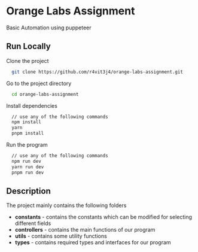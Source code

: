 # Orange Labs Assignment

Basic Automation using puppeteer

## Run Locally

Clone the project

```bash
  git clone https://github.com/r4vit3j4/orange-labs-assignment.git
```

Go to the project directory

```bash
  cd orange-labs-assignment
```

Install dependencies

```bash
  // use any of the following commands
  npm install
  yarn
  pnpm install
```

Run the program

```bash
  // use any of the following commands
  npm run dev
  yarn run dev
  pnpm run dev
```

## Description

The project mainly contains the following folders

- **constants** - contains the constants which can be modified for selecting different fields
- **controllers** - contains the main functions of our program
- **utils** - contains some utility functions
- **types** - contains required types and interfaces for our program
